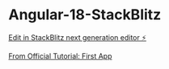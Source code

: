 # Angular-18-StackBlitz

[Edit in StackBlitz next generation editor ⚡️](https://stackblitz.com/~/github.com/sreejithout/Angular-18-StackBlitz)

[From Official Tutorial: First App](https://angular.dev/tutorials/first-app)